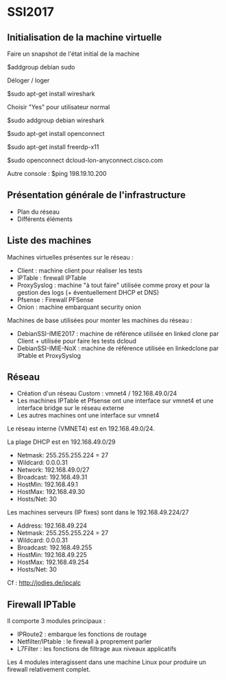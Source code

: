 # SSI2017
## Initialisation de la machine virtuelle
Faire un snapshot de l'état initial de la machine

$addgroup debian sudo

Déloger / loger

$sudo apt-get install wireshark

Choisir "Yes" pour utilisateur normal

$sudo addgroup debian wireshark

$sudo apt-get install openconnect

$sudo apt-get install freerdp-x11

$sudo openconnect dcloud-lon-anyconnect.cisco.com

Autre console :
$ping  198.19.10.200


## Présentation générale de l'infrastructure
- Plan du réseau
- Différents éléments

## Liste des machines

Machines virtuelles présentes sur le réseau :
- Client : machine client pour réaliser les tests
- IPTable : firewall IPTable
- ProxySyslog : machine "à tout faire" utilisée comme proxy et pour la gestion des logs (+ éventuellement DHCP et DNS)
- Pfsense : Firewall PFSense
- Onion : machine embarquant security onion


Machines de base utilisées pour monter les machines du réseau :
- DebianSSI-IMIE2017 : machine de référence utilisée en linked clone par Client + utilisée pour faire les tests dcloud
- DebianSSI-IMIE-NoX : machine de référence utilisée en linkedclone par IPtable et ProxySyslog

## Réseau
- Création d'un réseau Custom : vmnet4 / 192.168.49.0/24
- Les machines IPTable et Pfsense ont une interface sur vmnet4 et une interface bridge sur le réseau externe
- Les autres machines ont une interface sur vmnet4

Le réseau interne (VMNET4) est en 192.168.49.0/24.

La plage DHCP est en 192.168.49.0/29
- Netmask:   255.255.255.224 = 27
- Wildcard:  0.0.0.31
- Network:   192.168.49.0/27
- Broadcast: 192.168.49.31
- HostMin:   192.168.49.1
- HostMax:   192.168.49.30
- Hosts/Net: 30             


Les machines serveurs (IP fixes) sont dans le 192.168.49.224/27
- Address:   192.168.49.224
- Netmask:   255.255.255.224 = 27
- Wildcard:  0.0.0.31   
- Broadcast: 192.168.49.255
- HostMin:   192.168.49.225
- HostMax:   192.168.49.254
- Hosts/Net: 30

Cf : http://jodies.de/ipcalc 

## Firewall IPTable
Il comporte 3 modules principaux :
- IPRoute2 : embarque les fonctions de routage
- Netfilter/IPtable : le firewall à proprement parler
- L7Filter : les fonctions de filtrage aux niveaux applicatifs

Les 4 modules interagissent dans une machine Linux pour produire un firewall relativement complet.

